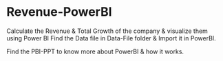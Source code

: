 # Revenue-PowerBI
Calculate the Revenue &amp; Total Growth of the company &amp; visualize them using Power BI
Find the Data file in Data-File folder & Import it in PowerBI.

Find the PBI-PPT to know more about PowerBI & how it works.
